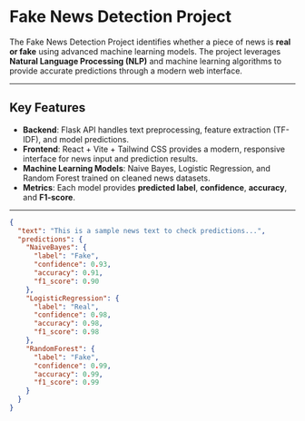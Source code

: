# Fake News Detection Project

The Fake News Detection Project identifies whether a piece of news is **real or fake** using advanced machine learning models. The project leverages **Natural Language Processing (NLP)** and machine learning algorithms to provide accurate predictions through a modern web interface.

---

## Key Features

* **Backend**: Flask API handles text preprocessing, feature extraction (TF-IDF), and model predictions.
* **Frontend**: React + Vite + Tailwind CSS provides a modern, responsive interface for news input and prediction results.
* **Machine Learning Models**: Naive Bayes, Logistic Regression, and Random Forest trained on cleaned news datasets.
* **Metrics**: Each model provides **predicted label**, **confidence**, **accuracy**, and **F1-score**.

---
```json
{
  "text": "This is a sample news text to check predictions...",
  "predictions": {
    "NaiveBayes": {
      "label": "Fake",
      "confidence": 0.93,
      "accuracy": 0.91,
      "f1_score": 0.90
    },
    "LogisticRegression": {
      "label": "Real",
      "confidence": 0.98,
      "accuracy": 0.98,
      "f1_score": 0.98
    },
    "RandomForest": {
      "label": "Fake",
      "confidence": 0.99,
      "accuracy": 0.99,
      "f1_score": 0.99
    }
  }
}
```
